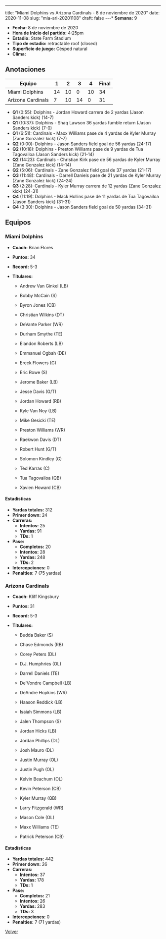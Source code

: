 ---
title: "Miami Dolphins vs Arizona Cardinals - 8 de noviembre de 2020"
date: 2020-11-08
slug: "mia-ari-20201108"
draft: false
---* **Semana:** 9
* **Fecha:** 8 de noviembre de 2020
* **Hora de Inicio del partido:** 4:25pm
* **Estadio:** State Farm Stadium
* **Tipo de estadio:** retractable roof (closed)
* **Superficie de juego:** Césped natural
* **Clima:** 




## Anotaciones
| Equipo | 1 | 2 | 3 | 4 | Final |
|--------|---|---|---|---|-------|
| Miami Dolphins  | 14 | 10 | 0 | 10  | 34 |
| Arizona Cardinals  | 7 | 10 | 14 | 0  | 31 |
* **Q1** (0:55): Dolphins - Jordan Howard carrera de 2 yardas (Jason Sanders kick) (14-7)
* **Q1** (10:37): Dolphins - Shaq Lawson 36 yardas fumble return (Jason Sanders kick) (7-0)
* **Q1** (6:51): Cardinals - Maxx Williams pase de 4 yardas de Kyler Murray (Zane Gonzalez kick) (7-7)
* **Q2** (0:00): Dolphins - Jason Sanders field goal de 56 yardas (24-17)
* **Q2** (10:18): Dolphins - Preston Williams pase de 9 yardas de Tua Tagovailoa (Jason Sanders kick) (21-14)
* **Q2** (14:23): Cardinals - Christian Kirk pase de 56 yardas de Kyler Murray (Zane Gonzalez kick) (14-14)
* **Q2** (5:06): Cardinals - Zane Gonzalez field goal de 37 yardas (21-17)
* **Q3** (11:48): Cardinals - Darrell Daniels pase de 21 yardas de Kyler Murray (Zane Gonzalez kick) (24-24)
* **Q3** (2:28): Cardinals - Kyler Murray carrera de 12 yardas (Zane Gonzalez kick) (24-31)
* **Q4** (11:19): Dolphins - Mack Hollins pase de 11 yardas de Tua Tagovailoa (Jason Sanders kick) (31-31)
* **Q4** (3:30): Dolphins - Jason Sanders field goal de 50 yardas (34-31)


## Equipos


### Miami Dolphins
* **Coach:** Brian Flores
* **Puntos:** 34
* **Record:** 5-3
* **Titulares:** 

  * Andrew Van Ginkel (LB) 

  * Bobby McCain (S) 

  * Byron Jones (CB) 

  * Christian Wilkins (DT) 

  * DeVante Parker (WR) 

  * Durham Smythe (TE) 

  * Elandon Roberts (LB) 

  * Emmanuel Ogbah (DE) 

  * Ereck Flowers (G) 

  * Eric Rowe (S) 

  * Jerome Baker (LB) 

  * Jesse Davis (G/T) 

  * Jordan Howard (RB) 

  * Kyle Van Noy (LB) 

  * Mike Gesicki (TE) 

  * Preston Williams (WR) 

  * Raekwon Davis (DT) 

  * Robert Hunt (G/T) 

  * Solomon Kindley (G) 

  * Ted Karras (C) 

  * Tua Tagovailoa (QB) 

  * Xavien Howard (CB) 

#### Estadísticas
* **Yardas totales:** 312
* **Primer down:** 24
* **Carreras:**
  * **Intentos:** 25
  * **Yardas:** 91
  * **TDs:** 1
* **Pase:**
  * **Completos:** 20
  * **Intentos:** 28
  * **Yardas:** 248
  * **TDs:** 2
* **Intercepciones:** 0
* **Penalties:** 7 (75 yardas)

### Arizona Cardinals
* **Coach:** Kliff Kingsbury
* **Puntos:** 31
* **Record:** 5-3
* **Titulares:** 

  * Budda Baker (S) 

  * Chase Edmonds (RB) 

  * Corey Peters (DL) 

  * D.J. Humphries (OL) 

  * Darrell Daniels (TE) 

  * De'Vondre Campbell (LB) 

  * DeAndre Hopkins (WR) 

  * Haason Reddick (LB) 

  * Isaiah Simmons (LB) 

  * Jalen Thompson (S) 

  * Jordan Hicks (LB) 

  * Jordan Phillips (DL) 

  * Josh Mauro (DL) 

  * Justin Murray (OL) 

  * Justin Pugh (OL) 

  * Kelvin Beachum (OL) 

  * Kevin Peterson (CB) 

  * Kyler Murray (QB) 

  * Larry Fitzgerald (WR) 

  * Mason Cole (OL) 

  * Maxx Williams (TE) 

  * Patrick Peterson (CB) 

#### Estadísticas
* **Yardas totales:** 442
* **Primer down:** 26
* **Carreras:**
  * **Intentos:** 37
  * **Yardas:** 178
  * **TDs:** 1
* **Pase:**
  * **Completos:** 21
  * **Intentos:** 26
  * **Yardas:** 283
  * **TDs:** 3
* **Intercepciones:** 0
* **Penalties:** 7 (71 yardas)


[Volver](/historia/2020)
